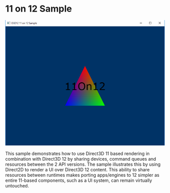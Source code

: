 # 11 on 12 Sample
![11On12 GUI](src/D3D1211On12.png)

This sample demonstrates how to use Direct3D 11 based rendering in combination with Direct3D 12 by sharing devices, command queues and resources between the 2 API versions. The sample illustrates this by using Direct2D to render a UI over Direct3D 12 content. This ability to share resources between runtimes makes porting apps/engines to 12 simpler as entire 11-based components, such as a UI system, can remain virtually untouched.